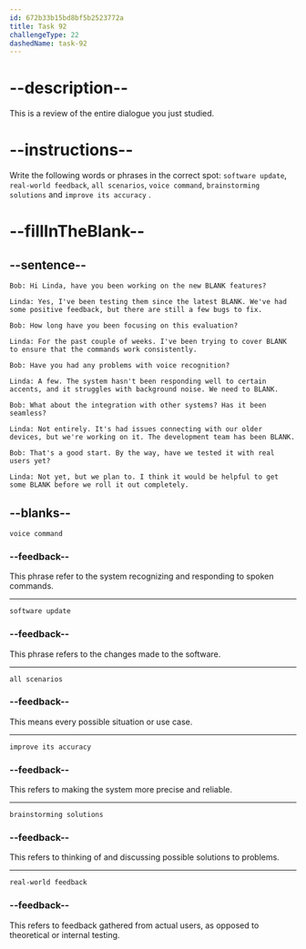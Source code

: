 ```yaml
---
id: 672b33b15bd8bf5b2523772a
title: Task 92
challengeType: 22
dashedName: task-92
---
```


<!-- REVIEW -->

# --description--

This is a review of the entire dialogue you just studied.

# --instructions--

Write the following words or phrases in the correct spot: `software update`, `real-world feedback`, `all scenarios`, `voice command`, `brainstorming solutions` and `improve its accuracy` .

# --fillInTheBlank--

## --sentence--

`Bob: Hi Linda, have you been working on the new BLANK features?`

`Linda: Yes, I've been testing them since the latest BLANK. We've had some positive feedback, but there are still a few bugs to fix.`

`Bob: How long have you been focusing on this evaluation?`

`Linda: For the past couple of weeks. I've been trying to cover BLANK to ensure that the commands work consistently.`

`Bob: Have you had any problems with voice recognition?`

`Linda: A few. The system hasn't been responding well to certain accents, and it struggles with background noise. We need to BLANK.`

`Bob: What about the integration with other systems? Has it been seamless?`

`Linda: Not entirely. It's had issues connecting with our older devices, but we're working on it. The development team has been BLANK.`

`Bob: That's a good start. By the way, have we tested it with real users yet?`

`Linda: Not yet, but we plan to. I think it would be helpful to get some BLANK before we roll it out completely.`

## --blanks--

`voice command`

### --feedback--

This phrase refer to the system recognizing and responding to spoken commands.

---

`software update`

### --feedback--

This phrase refers to the changes made to the software.

---

`all scenarios`

### --feedback--

This means every possible situation or use case.

---

`improve its accuracy`

### --feedback--

This refers to making the system more precise and reliable.

---

`brainstorming solutions`

### --feedback--

This refers to thinking of and discussing possible solutions to problems.

---

`real-world feedback`

### --feedback--

This refers to feedback gathered from actual users, as opposed to theoretical or internal testing.
